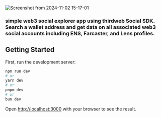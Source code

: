 ![Screenshot from 2024-11-02 15-17-01](https://github.com/user-attachments/assets/f6bb1b2c-b70e-4514-8b5b-0497a1dc334c)

### simple web3 social explorer app using thirdweb Social SDK. Search a wallet address and get data on all associated web3 social accounts including ENS, Farcaster, and Lens profiles.

## Getting Started

First, run the development server:

```bash
npm run dev
# or
yarn dev
# or
pnpm dev
# or
bun dev
```

Open [http://localhost:3000](http://localhost:3000) with your browser to see the result.
